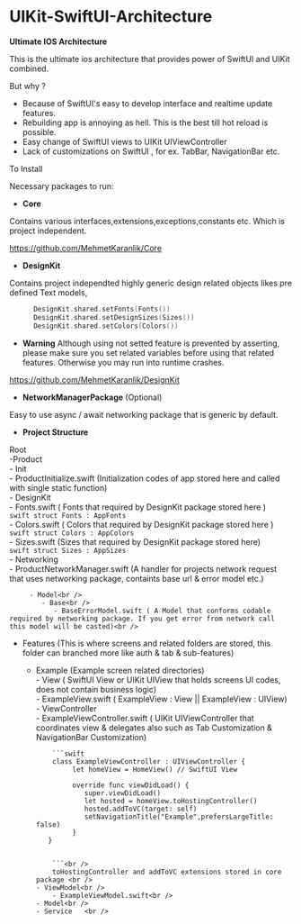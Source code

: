 # UIKit-SwiftUI-Architecture

**Ultimate IOS Architecture** 


This is the ultimate ios architecture that provides power of SwiftUI and UIKit combined.

But why ? 

- Because of SwiftUI's easy to develop interface and realtime update features.
- Rebuilding app is annoying as hell. This is the best till hot reload is possible.
- Easy change of SwiftUI views to UIKit UIViewController
- Lack of customizations on SwiftUI , for ex. TabBar, NavigationBar etc.

To Install 

Necessary packages to run:

- **Core**

Contains various interfaces,extensions,exceptions,constants etc. Which is project independent.

https://github.com/MehmetKaranlik/Core

- **DesignKit**

Contains project independted highly generic design related objects likes pre defined Text models,


```swift
      DesignKit.shared.setFonts(Fonts())
      DesignKit.shared.setDesignSizes(Sizes())
      DesignKit.shared.setColors(Colors())
```

- **Warning** 
Although using not setted feature is prevented by asserting, please make sure you set related variables before using that related features.
Otherwise you may run into runtime crashes.

https://github.com/MehmetKaranlik/DesignKit

- **NetworkManagerPackage** (Optional)

Easy to use async / await  networking package that is generic by default.



- **Project Structure** 


Root<br />
   -Product<br />
         - Init<br />
            - ProductInitialize.swift (Initialization codes of app stored here and called with single static function)<br />
         - DesignKit<br />
            - Fonts.swift ( Fonts that required by DesignKit package stored here )<br />
            ```swift
            struct Fonts : AppFonts 
            ```<br />
            - Colors.swift ( Colors that required by DesignKit package stored here )<br />
            ```swift
            struct Colors : AppColors 
            ```<br />
            - Sizes.swift (Sizes that required by DesignKit package stored here)<br />
            ```swift
            struct Sizes : AppSizes
            ```<br />
         - Networking<br />
            - ProductNetworkManager.swift (A handler for projects network request that uses networking package, containts base url & error model etc.)<br />
         
         - Model<br />
            - Base<br />
               - BaseErrorModel.swift ( A Model that conforms codable required by networking package. If you get error from network call this model will be casted)<br />
         
   - Features (This is where screens and related folders are stored, this folder can branched more like auth & tab & sub-features)<br />
      - Example (Example screen related directories)<br />
            - View ( SwiftUI View or UIKit UIView that holds screens UI codes, does not contain business logic)<br />
                - ExampleView.swift ( ExampleView : View || ExampleView : UIView)<br />
            - ViewController<br />
                - ExampleViewController.swift ( UIKit UIViewController that coordinates view & delegates also such as Tab Customization & NavigationBar Customization)<br />
                
                ```swift
                class ExampleViewController : UIViewController {
                     let homeView = HomeView() // SwiftUI View
   
                     override func viewDidLoad() {
                        super.viewDidLoad()
                        let hosted = homeView.toHostingController()
                        hosted.addToVC(target: self)
                        setNavigationTitle("Example",prefersLargeTitle: false)
                     }
               }


                ```<br />
                toHostingController and addToVC extensions stored in core package <br />
            - ViewModel<br />
                - ExampleViewModel.swift<br />
            - Model<br />
            - Service   <br />
            
         
            
      
      

